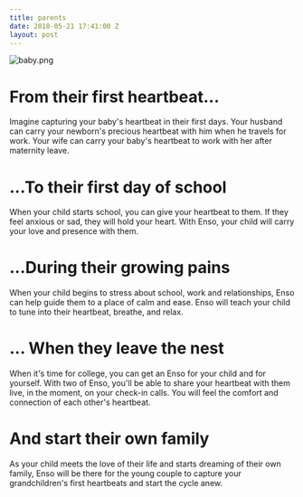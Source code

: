 ```yaml
---
title: parents
date: 2018-05-21 17:41:00 Z
layout: post
---
```


![baby.png](/uploads/baby.png)
# From their first heartbeat...

Imagine capturing your baby's heartbeat in their first days. Your husband can carry your newborn's precious heartbeat with him when he travels for work. Your wife can carry your baby's heartbeat to work with her after maternity leave. 

# ...To their first day of school

When your child starts school, you can give your heartbeat to them. If they feel anxious or sad, they will hold your heart. With Enso, your child will carry your love and presence with them. 

# ...During their growing pains

When your child begins to stress about school, work and relationships, Enso can help guide them to a place of calm and ease. Enso will teach your child to tune into their heartbeat, breathe, and relax. 

# ... When they leave the nest

When it's time for college, you can get an Enso for your child and for yourself. With two of Enso, you'll be able to share your heartbeat with them live, in the moment, on your check-in calls. You will feel the comfort and connection of each other's heartbeat. 

# And start their own family

As your child meets the love of their life and starts dreaming of their own family, Enso will be there for the young couple to capture your grandchildren's first heartbeats and start the cycle anew.